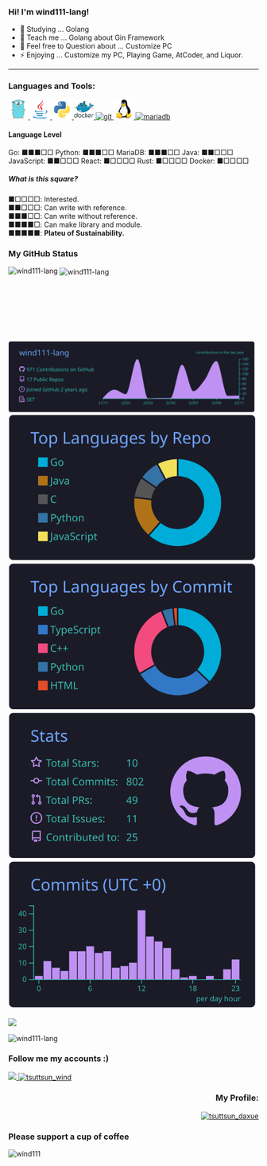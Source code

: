 ### Hi! I'm wind111-lang!

- 🌱 Studying ... Golang
- 🤔 Teach me ... Golang about Gin Framework
- 💬 Feel free to Question about ... Customize PC
- ⚡  Enjoying ... Customize my PC, Playing Game, AtCoder, and Liquor.
---------------------------------------------

<h3 align="left">Languages and Tools:</h3>
<p align="left">  <a href="https://golang.org" target="_blank" rel="noreferrer"> <img src="https://raw.githubusercontent.com/devicons/devicon/master/icons/go/go-original.svg" alt="go" width="40" height="40"/> </a> <a href="https://www.java.com" target="_blank" rel="noreferrer"> <img src="https://raw.githubusercontent.com/devicons/devicon/master/icons/java/java-original.svg" alt="java" width="40" height="40"/> </a> 
 <a href="https://www.python.org" target="_blank" rel="noreferrer"> <img src="https://raw.githubusercontent.com/devicons/devicon/master/icons/python/python-original.svg" alt="python" width="40" height="40"/> </a> 
<a href="https://www.docker.com/" target="_blank" rel="noreferrer"> <img src="https://raw.githubusercontent.com/devicons/devicon/master/icons/docker/docker-original-wordmark.svg" alt="docker" width="40" height="40"/> </a> <a href="https://git-scm.com/" target="_blank" rel="noreferrer"> <img src="https://www.vectorlogo.zone/logos/git-scm/git-scm-icon.svg" alt="git" width="40" height="40"/> </a><a href="https://www.linux.org/" target="_blank" rel="noreferrer"> <img src="https://raw.githubusercontent.com/devicons/devicon/master/icons/linux/linux-original.svg" alt="linux" width="40" height="40"/> </a> <a href="https://mariadb.org/" target="_blank" rel="noreferrer"> <img src="https://www.vectorlogo.zone/logos/mariadb/mariadb-icon.svg" alt="mariadb" width="40" height="40"/> </a> </p>

#### Language Level
Go: ■■■□□
Python: ■■■□□
MariaDB: ■■■□□
Java: ■■□□□
JavaScript: ■■□□□
React: ■□□□□
Rust: ■□□□□
Docker: ■□□□□  

##### What is this square? 
■□□□□: Interested.  
■■□□□: Can write with reference.  
■■■□□: Can write without reference.  
■■■■□: Can make library and module.  
■■■■■: **Plateu of Sustainability.**

### My GitHub Status

<p><img align="left" height="150px" src="https://github-readme-stats.vercel.app/api/top-langs?username=wind111-lang&show_icons=true&locale=en&theme=tokyonight&layout=compact" alt="wind111-lang" /></p>

<p>&nbsp;<img align="center" height="150px" src="https://github-readme-stats.vercel.app/api?username=wind111-lang&show_icons=true&locale=en&theme=tokyonight" alt="wind111-lang" /></p>

[![](https://raw.githubusercontent.com/wind111-lang/wind111-lang/main/profile-summary-card-output/tokyonight/0-profile-details.svg)](https://github.com/vn7n24fzkq/github-profile-summary-cards)
[![](https://raw.githubusercontent.com/wind111-lang/wind111-lang/main/profile-summary-card-output/tokyonight/1-repos-per-language.svg)](https://github.com/vn7n24fzkq/github-profile-summary-cards) [![](https://raw.githubusercontent.com/wind111-lang/wind111-lang/main/profile-summary-card-output/tokyonight/2-most-commit-language.svg)](https://github.com/vn7n24fzkq/github-profile-summary-cards)
[![](https://raw.githubusercontent.com/wind111-lang/wind111-lang/main/profile-summary-card-output/tokyonight/3-stats.svg)](https://github.com/vn7n24fzkq/github-profile-summary-cards) [![](https://raw.githubusercontent.com/wind111-lang/wind111-lang/main/profile-summary-card-output/tokyonight/4-productive-time.svg)](https://github.com/vn7n24fzkq/github-profile-summary-cards)

<p><img align="center" src="https://github-profile-trophy.vercel.app/?username=wind111-lang&theme=matrix&margin-h=15&column=8"</p>
    
<p><img align="center" src="https://github-readme-streak-stats.herokuapp.com/?user=wind111-lang&" alt="wind111-lang" /></p>



### Follow me my accounts :)
<a href="https://github.com/wind111-lang">
    <img height="20" src="https://img.shields.io/github/followers/wind111-lang?label=follow&logo=github&style=flat" />
 </a>
 <a href="https://twitter.com/tsuttsun_kk" target="blank"><img src="https://img.shields.io/twitter/follow/tsuttsun_wind?logo=twitter&style=for-the-badge" alt="tsuttsun_wind" /></a> 
</p>

<h3 align="right">My Profile:</h3>
<p align="right">
<a href="https://twitter.com/tsuttsun_kk" target="blank"><img align="center" src="https://raw.githubusercontent.com/rahuldkjain/github-profile-readme-generator/master/src/images/icons/Social/twitter.svg" alt="tsuttsun_daxue" height="30" width="40" /></a>
</p>

<h3 align="left">Please support a cup of coffee</h3>
<p><a href="https://www.buymeacoffee.com/wind111"> <img align="left" src="https://cdn.buymeacoffee.com/buttons/v2/default-yellow.png" height="50" width="210" alt="wind111" /></a></p><br><br>
